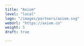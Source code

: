 ```yaml
---
title: "Axiom"
level: "local"
logo: "/images/partners/axiom.svg"
webUrl: "https://axiom.co"
weight: 5
draft: true

---
```

